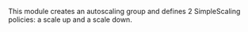 This module creates an autoscaling group and defines 2 SimpleScaling policies: a scale up and a scale down.
